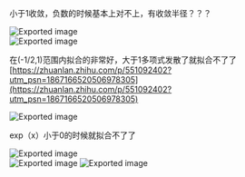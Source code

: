 小于1收敛，负数的时候基本上对不上，有收敛半径？？？

![Exported image](Exported%20image%2020250404144731-0.png)  
![Exported image](Exported%20image%2020250404144732-1.png)  

在(-1/2,1)范围内拟合的非常好，大于1多项式发散了就拟合不了了  
[https://zhuanlan.zhihu.com/p/551092402?utm_psn=1867166520506978305](https://zhuanlan.zhihu.com/p/551092402?utm_psn=1867166520506978305)

![Exported image](Exported%20image%2020250404144734-2.jpeg)

exp（x）小于0的时候就拟合不了了

![Exported image](Exported%20image%2020250404144735-3.png)  
![Exported image](Exported%20image%2020250404144735-4.png)   ![Exported image](Exported%20image%2020250404144736-5.png)